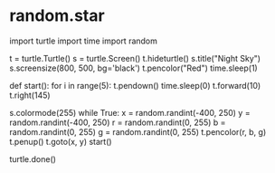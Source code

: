 # random.star


import turtle
import time
import random

t = turtle.Turtle()
s = turtle.Screen()
t.hideturtle()
s.title("Night Sky")
s.screensize(800, 500,  bg='black')
t.pencolor("Red")
time.sleep(1)

def start():
   for i in range(5):
       t.pendown()
       time.sleep(0)
       t.forward(10)
       t.right(145)


s.colormode(255)
while True:
    x = random.randint(-400, 250)
    y = random.randint(-400, 250)
    r = random.randint(0, 255)
    b = random.randint(0, 255)
    g = random.randint(0, 255)
    t.pencolor(r, b, g)
    t.penup()
    t.goto(x, y)
    start()


turtle.done()
